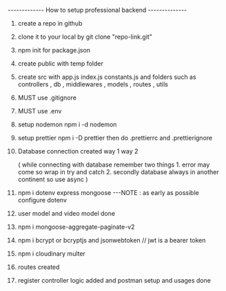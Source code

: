 ------------- How to setup professional backend --------------

1. create a repo in github
2. clone it to your local by git clone "repo-link.git"

3. npm init for package.json
4. create public with temp folder
5. create src with app.js index.js constants.js and folders such as
   controllers , db , middlewares , models , routes , utils
6. MUST use .gitignore
7. MUST use .env

8. setup nodemon npm i -d nodemon
9. setup prettier npm i -D prettier
   then do .prettierrc and .prettierignore

10. Database connection created
    way 1
    way 2

    ( while connecting with database remember two things 1. error may come so wrap in try and catch 2. secondly database always in another continent so use async )

11. npm i dotenv express mongoose
    ---NOTE : as early as possible configure dotenv

12. user model and video model done

13. npm i mongoose-aggregate-paginate-v2

14. npm i bcrypt or bcryptjs and jsonwebtoken
    // jwt is a bearer token

15. npm i cloudinary multer

16. routes created

17. register controller logic added and postman setup and usages done
